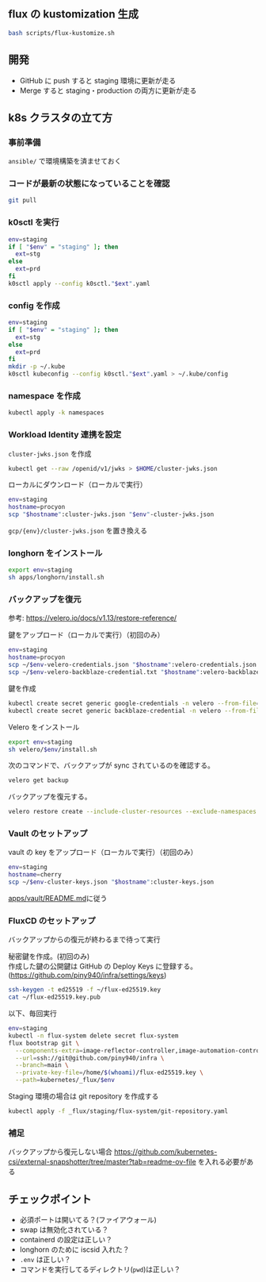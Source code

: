 ## flux の kustomization 生成

```bash
bash scripts/flux-kustomize.sh
```

## 開発

- GitHub に push すると staging 環境に更新が走る
- Merge すると staging・production の両方に更新が走る

## k8s クラスタの立て方

### 事前準備

`ansible/` で環境構築を済ませておく

### コードが最新の状態になっていることを確認

```bash
git pull
```

### k0sctl を実行

```bash
env=staging
if [ "$env" = "staging" ]; then
  ext=stg
else
  ext=prd
fi
k0sctl apply --config k0sctl."$ext".yaml
```

### config を作成

```bash
env=staging
if [ "$env" = "staging" ]; then
  ext=stg
else
  ext=prd
fi
mkdir -p ~/.kube
k0sctl kubeconfig --config k0sctl."$ext".yaml > ~/.kube/config
```

### namespace を作成

```bash
kubectl apply -k namespaces
```

### Workload Identity 連携を設定

`cluster-jwks.json` を作成

```bash
kubectl get --raw /openid/v1/jwks > $HOME/cluster-jwks.json
```

ローカルにダウンロード（ローカルで実行）

```bash
env=staging
hostname=procyon
scp "$hostname":cluster-jwks.json "$env"-cluster-jwks.json
```

`gcp/{env}/cluster-jwks.json` を置き換える

### longhorn をインストール

```bash
export env=staging
sh apps/longhorn/install.sh
```

### バックアップを復元

参考: https://velero.io/docs/v1.13/restore-reference/

鍵をアップロード（ローカルで実行）（初回のみ）

```bash
env=staging
hostname=procyon
scp ~/$env-velero-credentials.json "$hostname":velero-credentials.json
scp ~/$env-velero-backblaze-credential.txt "$hostname":velero-backblaze-credential.txt
```

鍵を作成

```bash
kubectl create secret generic google-credentials -n velero --from-file=gcp=$HOME/velero-credentials.json
kubectl create secret generic backblaze-credential -n velero --from-file=backblaze=$HOME/velero-backblaze-credential.txt
```

Velero をインストール

```bash
export env=staging
sh velero/$env/install.sh
```

次のコマンドで、バックアップが sync されているのを確認する。

```bash
velero get backup
```

バックアップを復元する。

```bash
velero restore create --include-cluster-resources --exclude-namespaces velero,flux-system,kube-system,longhorn-system,metallb-system --from-backup {backup-name}
```

### Vault のセットアップ

vault の key をアップロード（ローカルで実行）（初回のみ）

```bash
env=staging
hostname=cherry
scp ~/$env-cluster-keys.json "$hostname":cluster-keys.json
```

[apps/vault/README.md](apps/vault/README.md)に従う

### FluxCD のセットアップ

バックアップからの復元が終わるまで待って実行

秘密鍵を作成。(初回のみ)  
作成した鍵の公開鍵は GitHub の Deploy Keys に登録する。(<https://github.com/piny940/infra/settings/keys>)

```bash
ssh-keygen -t ed25519 -f ~/flux-ed25519.key
cat ~/flux-ed25519.key.pub
```

以下、毎回実行

```bash
env=staging
kubectl -n flux-system delete secret flux-system
flux bootstrap git \
  --components-extra=image-reflector-controller,image-automation-controller \
  --url=ssh://git@github.com/piny940/infra \
  --branch=main \
  --private-key-file=/home/$(whoami)/flux-ed25519.key \
  --path=kubernetes/_flux/$env
```

Staging 環境の場合は git repository を作成する

```bash
kubectl apply -f _flux/staging/flux-system/git-repository.yaml
```

### 補足

バックアップから復元しない場合
https://github.com/kubernetes-csi/external-snapshotter/tree/master?tab=readme-ov-file
を入れる必要がある

## チェックポイント

- 必須ポートは開いてる？(ファイアウォール)
- swap は無効化されている？
- containerd の設定は正しい？
- longhorn のために iscsid 入れた？
- `.env` は正しい？
- コマンドを実行してるディレクトリ(`pwd`)は正しい？
